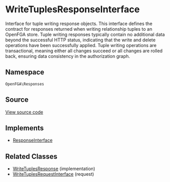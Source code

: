 # WriteTuplesResponseInterface

Interface for tuple writing response objects. This interface defines the contract for responses returned when writing relationship tuples to an OpenFGA store. Tuple writing responses typically contain no additional data beyond the successful HTTP status, indicating that the write and delete operations have been successfully applied. Tuple writing operations are transactional, meaning either all changes succeed or all changes are rolled back, ensuring data consistency in the authorization graph.

## Namespace
`OpenFGA\Responses`

## Source
[View source code](https://github.com/evansims/openfga-php/blob/main/src/Responses/WriteTuplesResponseInterface.php)

## Implements
* [ResponseInterface](ResponseInterface.md)

## Related Classes
* [WriteTuplesResponse](Responses/WriteTuplesResponse.md) (implementation)
* [WriteTuplesRequestInterface](Requests/WriteTuplesRequestInterface.md) (request)



